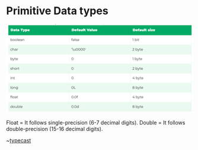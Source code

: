 # Primitive Data types

![datatypes](Images/datatypes.png)

Float = It follows single-precision (6-7 decimal digits).
Double = It follows double-precision (15-16 decimal digits).

~[typecast](Images/typecast.jpg)
